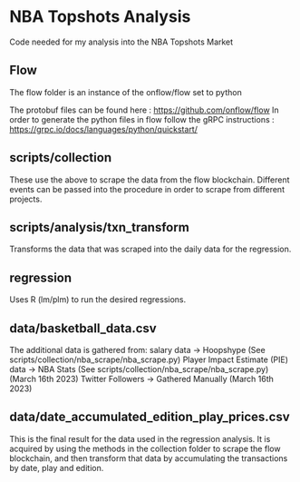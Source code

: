 # NBA Topshots Analysis
Code needed for my analysis into the NBA Topshots Market


## Flow

The flow folder is an instance of the onflow/flow set to python

The protobuf files can be found here : https://github.com/onflow/flow
In order to generate the python files in flow follow the gRPC instructions : https://grpc.io/docs/languages/python/quickstart/

## scripts/collection

These use the above to scrape the data from the flow blockchain. Different events can be passed into the procedure in order to scrape from different projects.

## scripts/analysis/txn_transform
Transforms the data that was scraped into the daily data for the regression.

## regression
Uses R (lm/plm) to run the desired regressions.

## data/basketball_data.csv
The additional data is gathered from:
salary data -> Hoopshype (See scripts/collection/nba_scrape/nba_scrape.py)
Player Impact Estimate (PIE) data -> NBA Stats (See scripts/collection/nba_scrape/nba_scrape.py) (March 16th 2023)
Twitter Followers -> Gathered Manually (March 16th 2023)

## data/date_accumulated_edition_play_prices.csv
This is the final result for the data used in the regression analysis. It is acquired by using the methods in the collection folder to scrape the flow blockchain, and then transform that data by accumulating the transactions by date, play and edition.